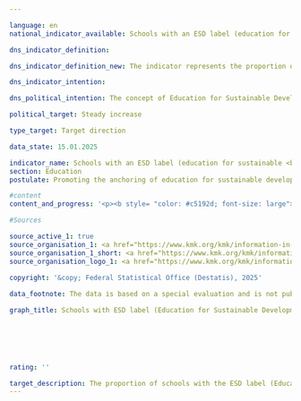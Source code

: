 ```yaml
---

language: en        
national_indicator_available: Schools with an ESD label (education for sustainable <br>development)        

dns_indicator_definition:         

dns_indicator_definition_new: The indicator represents the proportion of general education and vocational schools (in per cent) that have at least one certification in the area of Education for Sustainable Development (from a set of ESD labels defined by the Länder Ministries of Education and Cultural Affairs). The ESD labels are intended to characterise a school's special commitment to anchoring Education for Sustainable Development (ESD) in lessons and school development.        

dns_indicator_intention:         

dns_political_intention: The concept of Education for Sustainable Development (ESD) aims to enable pupils to actively shape an ecologically compatible, economically efficient and socially just environment, taking into account global aspects, basic democratic principles and cultural diversity.        

political_target: Steady increase        

type_target: Target direction        

data_state: 15.01.2025        

indicator_name: Schools with an ESD label (education for sustainable <br>development)        
section: Education        
postulate: Promoting the anchoring of education for sustainable development in the education system        

#content         
content_and_progress: '<p><b style= "color: #c5192d; font-size: large">4.1.c Schools with an ESD label (education for sustainable <br><br>development)</b><br><br>Schools that incorporate sustainable principles into their teaching and school development can certify their commitment through various BNE (Education for Sustainable Development) labels. The indicator “Schools with a BNE Label”, introduced by the Federal Ministry of Education and Research (BMBF) and the Standing Conference of the Ministers of Education and Cultural Affairs of the Länder (KMK), records the proportion of schools awarded specific BNE labels.<br><br>The first survey of this indicator was conducted between July and November 2024. It considered 27&nbsp;different BNE labels, seven of which are awarded nationwide and 20&nbsp;only in individual federal states. The labels were selected based on established criteria intended to reflect the integration of BNE into school and teaching development.<br><br>The results of the survey for the 2023/2024&nbsp;school year show that 3,556&nbsp;out of a total of 29,988&nbsp;public and private general and vocational schools in Germany hold a BNE label, corresponding to approximately 11.9% of all schools. Schools with multiple BNE certifications are only counted once as BNE-certified schools. The next survey is planned for the 2025/2026&nbsp;school year.<br><br>The criteria for inclusion and the pre-selection of BNE labels were developed by a working group comprising representatives from the federal government, the Länder, and academia. To be recognised as a BNE label, each label must meet specific requirements designed to ensure that BNE is embedded in teaching beyond basic curriculum requirements and is considered part of a holistic whole-school approach to development.<br><br>Nationwide recognised BNE labels include, among others: the Club of Rome Schools label, Fairtrade Schools, Naturpark-Schule (Nature Park School), Schools for Earth, Umweltschule in Europa&nbsp;–&nbsp;Internationale Nachhaltigkeitsschule (Eco-Schools in Europe&nbsp;–&nbsp;International Sustainability School), UNESCO Associated Schools, and the “Verbraucherschule (Gold)” (Consumer School &#8209; Gold) label.<br><br>Changes to the recognised labels, both in terms of their content requirements and the number of labels considered overall, will, despite the set selection criteria, affect the indicator’s informative value over time.<br><br>The qualitative significance of the indicator is limited due to the heterogeneous structure of the label system, as the various labels have different award criteria and therefore do not guarantee a uniform level of BNE integration. Furthermore, the indicator does not provide direct information about the success of Education for Sustainable Development or the actual knowledge imparted. Therefore, the number of certified schools alone cannot be used to infer the quality of BNE implementation. Likewise, this indicator does not allow any conclusions to be drawn about the proportion of pupils attending BNE-certified schools.<br><br>The politically set goal of increasing the share of schools with a BNE label (Education for Sustainable Development) cannot currently be assessed, as no longitudinal data are yet available.</p>'                

#Sources        

source_active_1: true
source_organisation_1: <a href="https://www.kmk.org/kmk/information-in-english.html" target="_blank" onclick="return confirm_alert('the Ministries of Education and Cultural Affairs of the federal states in cooperation with the Hessian State Statistical Office', 'En')">Ministries of Education and Cultural Affairs of the federal states in cooperation with the Hessian State Statistical Office</a>
source_organisation_1_short: <a href="https://www.kmk.org/kmk/information-in-english.html" target="_blank" onclick="return confirm_alert('the Ministries of Education and Cultural Affairs of the federal states in cooperation with the Hessian State Statistical Office', 'En')">Ministries of Education and Cultural Affairs of the federal states in cooperation with the Hessian State Statistical Office</a>
source_organisation_logo_1: <a href="https://www.kmk.org/kmk/information-in-english.html" target="_blank" onclick="return confirm_alert('the Ministries of Education and Cultural Affairs of the federal states in cooperation with the Hessian State Statistical Office', 'En')"><img src="https://dnsTestEnvironment.github.io/dns-indicators/public/OrgImgEn/kmk.png" alt="Ministries of Education and Cultural Affairs of the federal states in cooperation with the Hessian State Statistical Office" title=" Click here to visit the homepage of the organizationMinistries of Education and Cultural Affairs of the federal states in cooperation with the Hessian State Statistical Office" style="height:60px; width:148px; border:transparent"/></a>
        
copyright: '&copy; Federal Statistical Office (Destatis), 2025'        

data_footnote: The data is based on a special evaluation and is not publicly available.        

graph_title: Schools with ESD label (Education for Sustainable Development)        

        

        

                        
rating: ''        

target_description: The proportion of schools with the ESD label (Education for Sustainable Development) should increase.<br>No assessment possible. Too few data points.        
---
```


